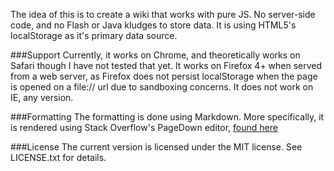 The idea of this is to create a wiki that works with pure JS. No
server-side code, and no Flash or Java kludges to store data. It is
using HTML5's localStorage as it's primary data source.

###Support
Currently, it works on Chrome, and theoretically works on Safari though
I have not tested that yet. It works on Firefox 4+ when served from a web
server, as Firefox does not persist localStorage when the page is opened
on a file:// url due to sandboxing concerns. It does not work on IE, any
version.

###Formatting
The formatting is done using Markdown. More specifically, it is rendered
using Stack Overflow's PageDown editor, [found here](http://code.google.com/p/pagedown/)

###License
The current version is licensed under the MIT license. See LICENSE.txt
for details.
